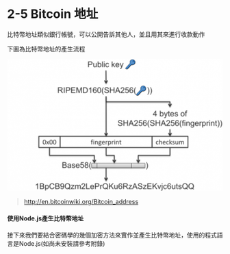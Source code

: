 # 2-5 Bitcoin 地址

比特幣地址類似銀行帳號，可以公開告訴其他人，並且用其來進行收款動作

下圖為比特幣地址的產生流程

![](/assets/address1.png)
> http://en.bitcoinwiki.org/Bitcoin_address

#### 使用Node.js產生比特幣地址

接下來我們要結合密碼學的幾個加密方法來實作並產生比特幣地址，使用的程式語言是Node.js(如尚未安裝請參考附錄)